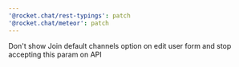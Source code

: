 ```yaml
---
'@rocket.chat/rest-typings': patch
'@rocket.chat/meteor': patch
---
```


Don't show Join default channels option on edit user form and stop accepting this param on API
